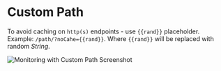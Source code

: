 Custom Path
======

To avoid caching on `http(s)` endpoints - use `{{rand}}` placeholder. 
Example: `/path/?noCahe={{rand}}`. 
Where `{{rand}}` will be replaced with random *String*.

![Monitoring with Custom Path Screenshot](https://github.com/VeliovGroup/ostrio/blob/master/docs/monitoring/custom-path.png?raw=true)